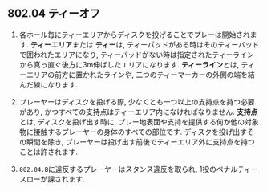 ## 802.04 ティーオフ

1. 各ホール毎にティーエリアからディスクを投げることでプレーは開始されます. **ティーエリア**または **ティー**は,
ティーパッドがある時はそのティーバッドで囲われたエリアになり,
ティーパッドがない時は指定されたティーラインから真っ直ぐ後方に3m伸ばしたエリアになります. **ティーライン**とは,
ティーエリアの前方に置かれたラインや,
二つのティーマーカーの外側の端を結んだ線になります.

1. プレーヤーはディスクを投げる際,
少なくとも一つ以上の支持点を持つ必要があり,
かつすべての支持点はティーエリア内になければなりません. **支持点**とは,
ディスクを投げ出す時に,
プレー地表面や支持を提供する何か他の対象物に接触するプレーヤーの身体のすべての部位です.
ディスクを投げ出すその瞬間を除き,
プレーヤーは投げ出す前後でティーエリア外に支持点を持つことは許されます.

1. `802.04.B`に違反するプレーヤーはスタンス違反を取られ,
1投のペナルティースローが課されます.
